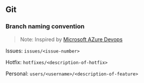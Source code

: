## Git

### Branch naming convention

> Note: Inspired by [Microsoft AZure Devops](https://docs.microsoft.com/en-us/azure/devops/repos/git/git-branching-guidance?view=azure-devops)

Issues: `issues/<issue-number>`

Hotfix: `hotfixes/<description-of-hotfix>`

Personal: `users/<username>/<description-of-feature>`
